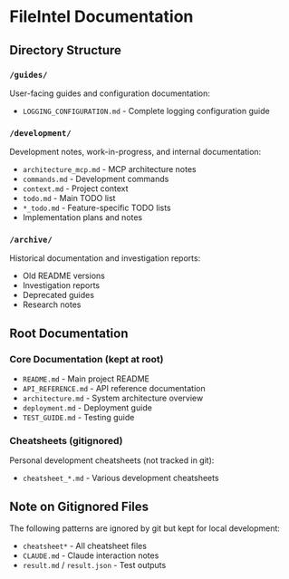 # FileIntel Documentation

## Directory Structure

### `/guides/`
User-facing guides and configuration documentation:
- `LOGGING_CONFIGURATION.md` - Complete logging configuration guide

### `/development/`
Development notes, work-in-progress, and internal documentation:
- `architecture_mcp.md` - MCP architecture notes
- `commands.md` - Development commands
- `context.md` - Project context
- `todo.md` - Main TODO list
- `*_todo.md` - Feature-specific TODO lists
- Implementation plans and notes

### `/archive/`
Historical documentation and investigation reports:
- Old README versions
- Investigation reports
- Deprecated guides
- Research notes

## Root Documentation

### Core Documentation (kept at root)
- `README.md` - Main project README
- `API_REFERENCE.md` - API reference documentation
- `architecture.md` - System architecture overview
- `deployment.md` - Deployment guide
- `TEST_GUIDE.md` - Testing guide

### Cheatsheets (gitignored)
Personal development cheatsheets (not tracked in git):
- `cheatsheet_*.md` - Various development cheatsheets

## Note on Gitignored Files
The following patterns are ignored by git but kept for local development:
- `cheatsheet*` - All cheatsheet files
- `CLAUDE.md` - Claude interaction notes
- `result.md` / `result.json` - Test outputs
